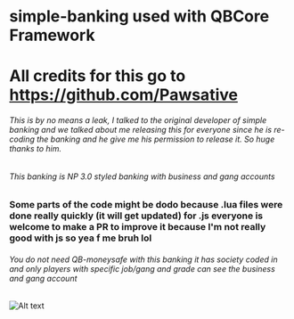 # simple-banking used with QBCore Framework
# All credits for this go to https://github.com/Pawsative 

###### This is by no means a leak, I talked to the original developer of simple banking and we talked about me releasing this for everyone since he is re-coding the banking and he give me his permission to release it. So huge thanks to him.

###### This banking is NP 3.0 styled banking with business and gang accounts 

### Some parts of the code might be dodo because .lua files were done really quickly (it will get updated) for .js everyone is welcome to make a PR to improve it because I'm not really good with js so yea f me bruh lol

###### You do not need QB-moneysafe with this banking it has society coded in and only players with specific job/gang and grade can see the business and gang account


![Alt text](https://i.imgur.com/IfT1XkE.png "In-game screenshot")




